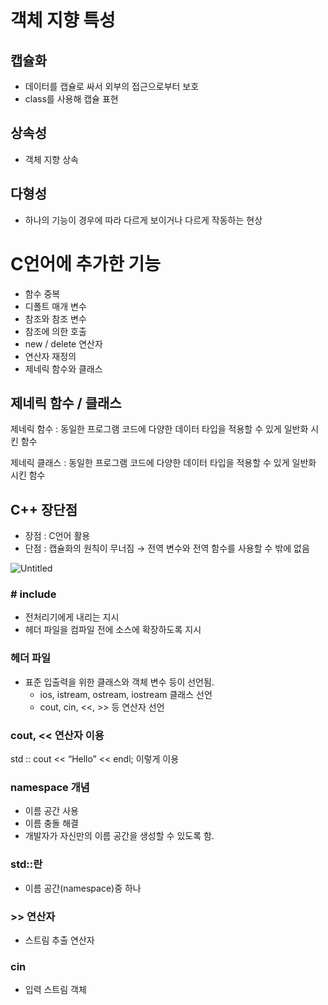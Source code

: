 # 객체 지향 특성

## 캡슐화

- 데이터를 캡슐로 싸서 외부의 접근으로부터 보호
- class를 사용해 캡슐 표현

## 상속성

- 객체 지향 상속

## 다형성

- 하나의 기능이 경우에 따라 다르게 보이거나 다르게 작동하는 현상

# C언어에 추가한 기능

- 함수 중복
- 디폴트 매개 변수
- 참조와 참조 변수
- 참조에 의한 호출
- new / delete 연산자
- 연산자 재정의
- 제네릭 함수와 클래스

## 제네릭 함수 / 클래스

제네릭 함수 : 동일한 프로그램 코드에 다양한 데이터 타입을 적용할 수 있게 일반화 시킨 함수

제네릭 클래스 : 동일한 프로그램 코드에 다양한 데이터 타입을 적용할 수 있게 일반화 시킨 함수

## C++ 장단점

- 장점 : C언어 활용
- 단점 : 캡슐화의 원칙이 무너짐 → 전역 변수와 전역 함수를 사용할 수 밖에 없음

![Untitled](%E1%84%8B%E1%85%A1%E1%86%B7%E1%84%80%E1%85%B5%20467d7cdaf41c43afaf22299bbcaebd6a/Untitled.png)

### # include <iostream>

- 전처리기에게 내리는 지시
- <iostream> 헤더 파일을 컴파일 전에 소스에 확장하도록 지시

### <iostream> 헤더 파일

- 표준 입출력을 위한 클래스와 객체 변수 등이 선언됨.
    - ios, istream, ostream, iostream 클래스 선언
    - cout, cin, <<, >> 등 연산자 선언

### cout, << 연산자 이용

std :: cout << “Hello” << endl; 이렇게 이용

### namespace 개념

- 이름 공간 사용
- 이름 충돌 해결
- 개발자가 자신만의 이름 공간을 생성할 수 있도록 함.

### std::란

- 이름 공간(namespace)중 하나

### >> 연산자

- 스트림 추출 연산자

### cin

- 입력 스트림 객체